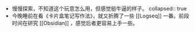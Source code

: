 - 慢慢探索，不知道这个玩意怎么用，但感觉挺牛逼的样子。
  collapsed:: true
- 今晚睡前在看《卡片盒笔记写作法》，就又折腾了一些 [[Logseq]] 一番。前段时间在研究 [[Obsidian]] ，感觉后者更容易上手一些。